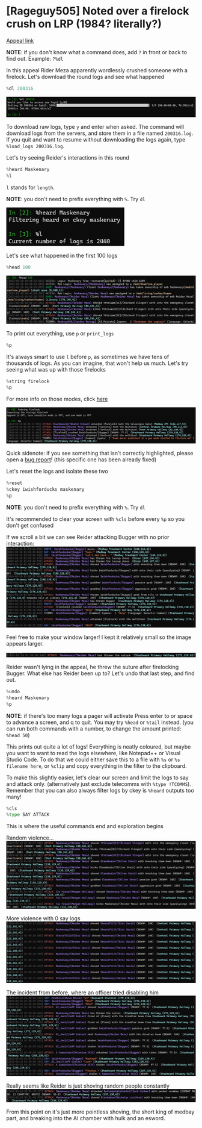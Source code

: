 # [Rageguy505] Noted over a firelock crush on LRP (1984? literally?)

[Appeal link](https://tgstation13.org/phpBB/viewtopic.php?f=34&t=33442)

**NOTE**: if you don't know what a command does, add `?` in front or back to find out. Example: `?%dl`

In this appeal Rider Meza apparently wordlessly crushed someone with a firelock. Let's download the round logs and see what happened

```py
%dl 200316
```

![Downloading logs](33442/1.png)

To download raw logs, type `y` and enter when asked. The command will download logs from the servers, and store them in a file named `200316.log`. If you quit and want to resume without downloading the logs again, type `%load_logs 200316.log`.

Let's try seeing Reider's interactions in this round

```py
%heard Maskenary
%l
```

`l` stands for `length`.

**NOTE**: you don't need to prefix everything with `%`. Try `dl`

![Downloading logs](33442/2.png)

Let's see what happened in the first 100 logs

```py
%head 100
```

![Downloading logs](33442/3.png)

To print out everything, use `p` or `print_logs`

```py
%p
```

It's always smart to use `l` before `p`, as sometimes we have tens of thousands of logs. As you can imagine, that won't help us much. Let's try seeing what was up with those firelocks

```py
%string firelock
%p
```

For more info on those modes, click [here](../ss13_tools/log_buddy/README.md#available-commands-cheat-sheet)

![Downloading logs](33442/4.png)

Quick sidenote: if you see something that isn't correctly highlighted, please open a [bug report](https://github.com/RigglePrime/SS13-tools/issues/new/choose)! (this specific one has been already fixed)

Let's reset the logs and isolate these two

```py
%reset
%ckey iwishforducks maskenary
%p
```

**NOTE**: you don't need to prefix everything with `%`. Try `dl`

It's recommended to clear your screen with `%cls` before every `%p` so you don't get confused

If we scroll a bit we can see Reider attacking Bugger with no prior interaction:
![Downloading logs](33442/5.png)

Feel free to make your window larger! I kept it relatively small so the image appears larger.

![Downloading logs](33442/6.png)

Reider wasn't lying in the appeal, he threw the suture after firelocking Bugger. What else has Reider been up to? Let's undo that last step, and find out.

```py
%undo
%heard Maskenary
%p
```

**NOTE**: if there's too many logs a pager will activate Press enter to or space to advance a screen, and q to quit. You may try `%head` or `%tail` instead. (you can run both commands with a number, to change the amount printed: `%head 50`)

This prints out quite a lot of logs! Everything is neatly coloured, but maybe you want to want to read the logs elsewhere, like Notepad++ or Visual Studio Code. To do that we could either save this to a file with `%s` or `%s filename here`, or `%clip` and copy everything in the filter to the clipboard.

To make this slightly easier, let's clear our screen and limit the logs to say and attack only. (alternatively just exclude telecomms with `%type !TCOMMS`). Remember that you can also always filter logs by ckey is `%heard` outputs too many!

```py
%cls
%type SAY ATTACK
```

This is where the useful commands end and exploration begins

Random violence...
![Downloading logs](33442/7.png)

More violence with 0 say logs
![Downloading logs](33442/8.png)

The incident from before, where an officer tried disabling him
![Downloading logs](33442/9.png)

Really seems like Reider is just shoving random people constantly
![Downloading logs](33442/10.png)

From this point on it's just more pointless shoving, the short king of medbay part, and breaking into the AI chamber with hulk and an esword.
